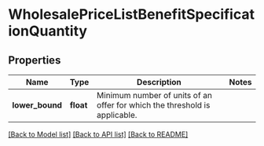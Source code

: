 # WholesalePriceListBenefitSpecificationQuantity

## Properties
Name | Type | Description | Notes
------------ | ------------- | ------------- | -------------
**lower_bound** | **float** | Minimum number of units of an offer for which the threshold is applicable. | 

[[Back to Model list]](../../README.md#documentation-for-models) [[Back to API list]](../../README.md#documentation-for-api-endpoints) [[Back to README]](../../README.md)

